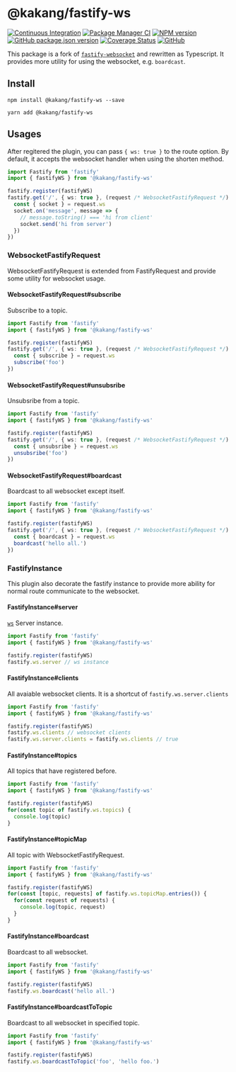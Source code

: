 # @kakang/fastify-ws

[![Continuous Integration](https://github.com/kaka-repo/fastify-ws/actions/workflows/ci.yml/badge.svg)](https://github.com/kaka-repo/fastify-ws/actions/workflows/ci.yml)
[![Package Manager CI](https://github.com/kaka-repo/fastify-ws/actions/workflows/package-manager-ci.yml/badge.svg)](https://github.com/kaka-repo/fastify-ws/actions/workflows/package-manager-ci.yml)
[![NPM version](https://img.shields.io/npm/v/@kakang/fastify-ws.svg?style=flat)](https://www.npmjs.com/package/@kakang/fastify-ws)
[![GitHub package.json version](https://img.shields.io/github/package-json/v/kaka-repo/fastify-ws)](https://github.com/kaka-repo/fastify-ws)
[![Coverage Status](https://coveralls.io/repos/github/kaka-repo/fastify-ws/badge.svg?branch=main)](https://coveralls.io/github/kaka-repo/fastify-ws?branch=master)
[![GitHub](https://img.shields.io/github/license/kaka-repo/fastify-ws)](https://github.com/kaka-repo/fastify-ws)

This package is a fork of [`fastify-websocket`](https://github.com/fastify/fastify-websocket) and rewritten as Typescript. It provides more utility for using the websocket, e.g. `boardcast`.

## Install

```shell
npm install @kakang/fastify-ws --save

yarn add @kakang/fastify-ws
```

## Usages

After regitered the plugin, you can pass `{ ws: true }` to the route option. By default, it accepts the websocket handler when using the shorten method.

```ts
import Fastify from 'fastify'
import { fastifyWS } from '@kakang/fastify-ws'

fastify.register(fastifyWS)
fastify.get('/', { ws: true }, (request /* WebsocketFastifyRequest */) => {
  const { socket } = request.ws
  socket.on('message', message => {
    // message.toString() === 'hi from client'
    socket.send('hi from server')
  })
})
```

### WebsocketFastifyRequest

WebsocketFastifyRequest is extended from FastifyRequest and provide some utility for websocket usage.

#### WebsocketFastifyRequest#subscribe

Subscribe to a topic.

```ts
import Fastify from 'fastify'
import { fastifyWS } from '@kakang/fastify-ws'

fastify.register(fastifyWS)
fastify.get('/', { ws: true }, (request /* WebsocketFastifyRequest */) => {
  const { subscribe } = request.ws
  subscribe('foo')
})
```

#### WebsocketFastifyRequest#unsubsribe

Unsubsribe from a topic.

```ts
import Fastify from 'fastify'
import { fastifyWS } from '@kakang/fastify-ws'

fastify.register(fastifyWS)
fastify.get('/', { ws: true }, (request /* WebsocketFastifyRequest */) => {
  const { unsubsribe } = request.ws
  unsubsribe('foo')
})
```

#### WebsocketFastifyRequest#boardcast

Boardcast to all websocket except itself.

```ts
import Fastify from 'fastify'
import { fastifyWS } from '@kakang/fastify-ws'

fastify.register(fastifyWS)
fastify.get('/', { ws: true }, (request /* WebsocketFastifyRequest */) => {
  const { boardcast } = request.ws
  boardcast('hello all.')
})
```

### FastifyInstance

This plugin also decorate the fastify instance to provide more ability for normal route communicate to the websocket.

#### FastifyInstance#server

[`ws`](https://github.com/websockets/ws) Server instance.

```ts
import Fastify from 'fastify'
import { fastifyWS } from '@kakang/fastify-ws'

fastify.register(fastifyWS)
fastify.ws.server // ws instance
```

#### FastifyInstance#clients

All avaiable websocket clients. It is a shortcut of `fastify.ws.server.clients`

```ts
import Fastify from 'fastify'
import { fastifyWS } from '@kakang/fastify-ws'

fastify.register(fastifyWS)
fastify.ws.clients // websocket clients
fastify.ws.server.clients = fastify.ws.clients // true
```

#### FastifyInstance#topics

All topics that have registered before.

```ts
import Fastify from 'fastify'
import { fastifyWS } from '@kakang/fastify-ws'

fastify.register(fastifyWS)
for(const topic of fastify.ws.topics) {
  console.log(topic)
}
```

#### FastifyInstance#topicMap

All topic with WebsocketFastifyRequest.

```ts
import Fastify from 'fastify'
import { fastifyWS } from '@kakang/fastify-ws'

fastify.register(fastifyWS)
for(const [topic, requests] of fastify.ws.topicMap.entries()) {
  for(const request of requests) {
    console.log(topic, request)
  }
}
```

#### FastifyInstance#boardcast

Boardcast to all websocket.

```ts
import Fastify from 'fastify'
import { fastifyWS } from '@kakang/fastify-ws'

fastify.register(fastifyWS)
fastify.ws.boardcast('hello all.')
```

#### FastifyInstance#boardcastToTopic

Boardcast to all websocket in specified topic.

```ts
import Fastify from 'fastify'
import { fastifyWS } from '@kakang/fastify-ws'

fastify.register(fastifyWS)
fastify.ws.boardcastToTopic('foo', 'hello foo.')
```
